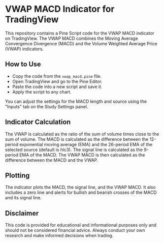 # VWAP MACD Indicator for TradingView
This repository contains a Pine Script code for the VWAP MACD indicator on TradingView. The VWAP MACD combines the Moving Average Convergence Divergence (MACD) and the Volume Weighted Average Price (VWAP) indicators.

## How to Use
- Copy the code from the `vwap_macd.pine` file.
- Open TradingView and go to the Pine Editor.
- Paste the code into a new script and save it.
- Apply the script to any chart.

You can adjust the settings for the MACD length and source using the "Inputs" tab on the Study Settings panel.

## Indicator Calculation
The VWAP is calculated as the ratio of the sum of volume times close to the sum of volume. The MACD is calculated as the difference between the 12-period exponential moving average (EMA) and the 26-period EMA of the selected source (default is hlc3). The signal line is calculated as the 9-period EMA of the MACD. The VWAP MACD is then calculated as the difference between the MACD and the VWAP.

## Plotting
The indicator plots the MACD, the signal line, and the VWAP MACD. It also includes a zero line and alerts for bullish and bearish crosses of the MACD and its signal line.

## Disclaimer
This code is provided for educational and informational purposes only and should not be considered financial advice. Always conduct your own research and make informed decisions when trading.